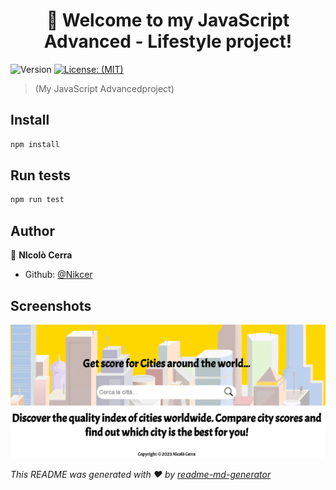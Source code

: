 
<h1 align="center">🚀 Welcome to my JavaScript Advanced - Lifestyle project!</h1>
<p>
  <img alt="Version" src="https://img.shields.io/badge/version-1.0.0-blue.svg?cacheSeconds=2592000" />
  <a href="#" target="_blank">
    <img alt="License: (MIT)" src="https://img.shields.io/badge/License-(MIT)-yellow.svg" />
  </a>
</p>

> 	(My JavaScript Advancedproject)

## Install

```sh
npm install
```

## Run tests

```sh
npm run test
```

## Author
👤 **NIcolò Cerra**

* Github: [@Nikcer](https://github.com/Nikcer)

## Screenshots
![Alt text](https://github.com/Nikcer/JavaScript_Advanced-Lifestyle/blob/master/src/img/screenshot.png)



_This README was generated with ❤️ by [readme-md-generator](https://github.com/kefranabg/readme-md-generator)_
